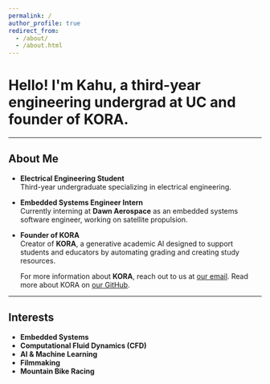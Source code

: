 ```yaml
---
permalink: /  
author_profile: true  
redirect_from:  
  - /about/  
  - /about.html  
---
```


# Hello! I'm Kahu, a third-year engineering undergrad at UC and founder of KORA.

---

## About Me

- **Electrical Engineering Student**  
  Third-year undergraduate specializing in electrical engineering.

- **Embedded Systems Engineer Intern**  
  Currently interning at **Dawn Aerospace** as an embedded systems software engineer, working on satellite propulsion.

- **Founder of KORA**  
  Creator of **KORA**, a generative academic AI designed to support students and educators by automating grading and creating study resources. 

  For more information about **KORA**, reach out to us at [our email](mailto:KORAedu.team@gmail.com). Read more about KORA on [our GitHub](https://github.com/kora-edu).
  
---

## Interests

- **Embedded Systems**
- **Computational Fluid Dynamics (CFD)**
- **AI & Machine Learning**
- **Filmmaking**
- **Mountain Bike Racing**
